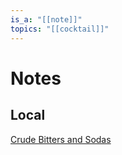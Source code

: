 ```yaml
---
is_a: "[[note]]"
topics: "[[cocktail]]"
---
```


# Notes
## Local
[Crude Bitters and Sodas](https://www.crudebitters.com/)